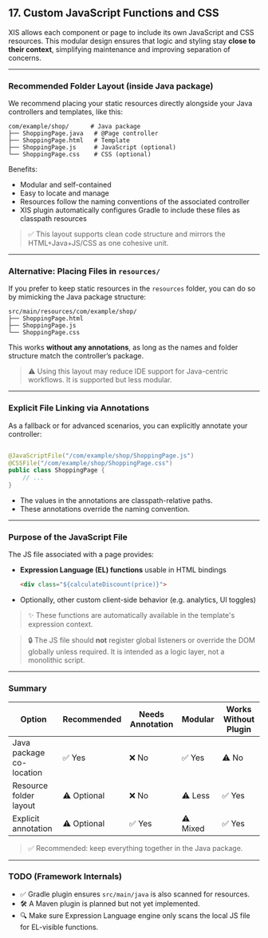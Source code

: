 ## 17. Custom JavaScript Functions and CSS

XIS allows each component or page to include its own JavaScript and CSS resources. This modular design ensures that
logic and styling stay **close to their context**, simplifying maintenance and improving separation of concerns.

---

### Recommended Folder Layout (inside Java package)

We recommend placing your static resources directly alongside your Java controllers and templates, like this:

```
com/example/shop/      # Java package
├── ShoppingPage.java   # @Page controller
├── ShoppingPage.html   # Template
├── ShoppingPage.js     # JavaScript (optional)
└── ShoppingPage.css    # CSS (optional)
```

Benefits:

* Modular and self-contained
* Easy to locate and manage
* Resources follow the naming conventions of the associated controller
* XIS plugin automatically configures Gradle to include these files as classpath resources

> ✅ This layout supports clean code structure and mirrors the HTML+Java+JS/CSS as one cohesive unit.

---

### Alternative: Placing Files in `resources/`

If you prefer to keep static resources in the `resources` folder, you can do so by mimicking the Java package structure:

```
src/main/resources/com/example/shop/
├── ShoppingPage.html
├── ShoppingPage.js
└── ShoppingPage.css
```

This works **without any annotations**, as long as the names and folder structure match the controller’s package.

> ⚠️ Using this layout may reduce IDE support for Java-centric workflows. It is supported but less modular.

---

### Explicit File Linking via Annotations

As a fallback or for advanced scenarios, you can explicitly annotate your controller:

```java

@JavaScriptFile("/com/example/shop/ShoppingPage.js")
@CSSFile("/com/example/shop/ShoppingPage.css")
public class ShoppingPage {
    // ...
}
```

* The values in the annotations are classpath-relative paths.
* These annotations override the naming convention.

---

### Purpose of the JavaScript File

The JS file associated with a page provides:

* **Expression Language (EL) functions** usable in HTML bindings

  ```html
  <div class="${calculateDiscount(price)}">
  ```
* Optionally, other custom client-side behavior (e.g. analytics, UI toggles)

> ✨ These functions are automatically available in the template's expression context.

> 🔒 The JS file should **not** register global listeners or override the DOM globally unless required. It is intended as
> a logic layer, not a monolithic script.

---

### Summary

| Option                   | Recommended | Needs Annotation | Modular  | Works Without Plugin |
|--------------------------|-------------|------------------|----------|----------------------|
| Java package co-location | ✅ Yes       | ❌ No             | ✅ Yes    | ⚠️ No                |
| Resource folder layout   | ⚠️ Optional | ❌ No             | ⚠️ Less  | ✅ Yes                |
| Explicit annotation      | ⚠️ Optional | ✅ Yes            | ⚠️ Mixed | ✅ Yes                |

> ✅ Recommended: keep everything together in the Java package.

---

### TODO (Framework Internals)

* ✅ Gradle plugin ensures `src/main/java` is also scanned for resources.
* 🛠️ A Maven plugin is planned but not yet implemented.
* 🔍 Make sure Expression Language engine only scans the local JS file for EL-visible functions.
